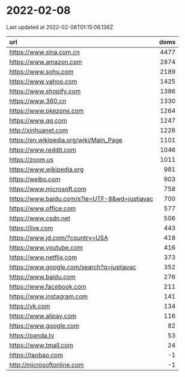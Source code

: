 # 2022-02-08

<!-- BEGIN -->
Last updated at 2022-02-08T01:15:06.136Z

url | doms
:- | -:
https://www.sina.com.cn | 4477
https://www.amazon.com | 2874
https://www.sohu.com | 2189
https://www.yahoo.com | 1425
https://www.shopify.com | 1386
https://www.360.cn | 1330
https://www.okezone.com | 1264
https://www.qq.com | 1247
http://xinhuanet.com | 1226
https://en.wikipedia.org/wiki/Main_Page | 1101
https://www.reddit.com | 1046
https://zoom.us | 1011
https://www.wikipedia.org | 981
https://weibo.com | 903
https://www.microsoft.com | 758
https://www.baidu.com/s?ie=UTF-8&wd=justjavac | 700
https://www.office.com | 577
https://www.csdn.net | 506
https://live.com | 443
https://www.jd.com/?country=USA | 418
https://www.youtube.com | 416
https://www.netflix.com | 373
https://www.google.com/search?q=justjavac | 352
https://www.baidu.com | 276
https://www.facebook.com | 211
https://www.instagram.com | 141
https://vk.com | 134
https://www.alipay.com | 116
https://www.google.com | 82
https://panda.tv | 53
https://www.tmall.com | 24
https://taobao.com | -1
http://microsoftonline.com | -1
<!-- END -->
